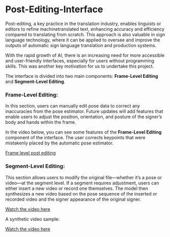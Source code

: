 # Post-Editing-Interface
Post-editing, a key practice in the translation industry, enables linguists or editors to refine machinetranslated
text, enhancing accuracy and efficiency compared to translating from scratch. This
approach is also valuable in sign language technology, where it can be applied to oversee and improve
the outputs of automatic sign language translation and production systems. 

With the rapid growth of AI, there is an increasing need for more accessible and user-friendly interfaces, especially for users without programming skills. This was another key motivation for us to undertake this project.

The interface is divided into two main components: **Frame-Level Editing** and **Segment-Level Editing**.

### Frame-Level Editing:
In this section, users can manually edit pose data to correct any inaccuracies
from the pose estimator. Future updates will add features that enable users to adjust the position,
orientation, and posture of the signer’s body and hands within the frame.

In the video below, you can see some features of the **Frame-Level Editing** component of the interface. The user corrects keypoints that were mistakenly placed by the automatic pose estimator.

[Frame level post editing](https://github.com/user-attachments/assets/f6f4aae4-8883-455b-8bb1-81f670b50dce)


### Segment-Level Editing:

This section allows users to modify the original file—whether it’s a pose or video—at the segment
level. If a segment requires adjustment, users can either insert a new video or record one themselves.
The model then synthesizes a new video based on the pose sequence of the inserted or
recorded video and the signer appearance of the original signer.

[Watch the video here](https://github.com/user-attachments/assets/1658966d-30ae-4c5b-bba1-06ebdd784331)

A synthetic video sample:

[Watch the video here](https://github.com/user-attachments/assets/e0cd5997-4a9c-4701-9e6e-9915516a3b74)




